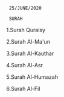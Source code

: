     25/JUNE/2020
     
     SURAH
     
1.Surah Quraisy

2.Surah Al-Ma'un

3.Surah Al-Kauthar

4.Surah Al-Asr

5.Surah Al-Humazah

6.Surah Al-Fil
